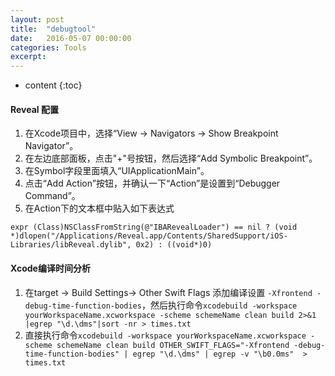 ```yaml
---
layout: post
title:  "debugtool"
date:   2016-05-07 00:00:00
categories: Tools
excerpt: 
---
```


* content
{:toc}

#### Reveal 配置

1. 在Xcode项目中，选择“View → Navigators → Show Breakpoint Navigator”。
2. 在左边底部面板，点击"+"号按钮，然后选择“Add Symbolic Breakpoint”。
3. 在Symbol字段里面填入“UIApplicationMain”。
4. 点击“Add Action”按钮，并确认一下“Action”是设置到“Debugger Command”。
5. 在Action下的文本框中贴入如下表达式

````
expr (Class)NSClassFromString(@"IBARevealLoader") == nil ? (void *)dlopen("/Applications/Reveal.app/Contents/SharedSupport/iOS-Libraries/libReveal.dylib", 0x2) : ((void*)0)
````

#### Xcode编译时间分析

1. 在target -> Build Settings-> Other Swift Flags 添加编译设置 `-Xfrontend -debug-time-function-bodies`，然后执行命令`xcodebuild -workspace yourWorkspaceName.xcworkspace -scheme schemeName clean build 2>&1 |egrep "\d.\dms"|sort -nr > times.txt`
2. 直接执行命令`xcodebuild -workspace yourWorkspaceName.xcworkspace -scheme schemeName clean build OTHER_SWIFT_FLAGS="-Xfrontend -debug-time-function-bodies" | egrep "\d.\dms" | egrep -v "\b0.0ms"  > times.txt`
